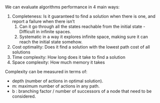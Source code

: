 We can evaluate algorithms performance in 4 main ways:

1. Completeness: Is it guaranteed to find a solution when there is one, and report a failure when there isn’t
    1. Can it go through all the states reachable from the initial state - Difficult in infinite spaces.
    2. Systematic in a way it explores infinite space, making sure it can reach the initial state somehow.
2. Cost optimality: Does it find a solution with the lowest path cost of all solutions
3. Time complexity: How long does it take to find a solution
4. Space complexity: How much memory it takes

Complexity can be measured in terms of:

- depth (number of actions in optimal solution).
- m: maximum number of actions in any path.
- b : branching factor / number of successors of a node that need to be considered.